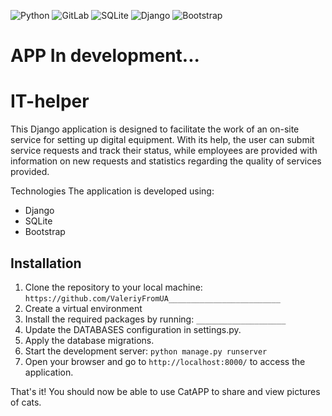 ![Python](https://img.shields.io/badge/python-3670A0?style=for-the-badge&logo=python&logoColor=ffdd54)
![GitLab](https://img.shields.io/badge/gitlab-%23181717.svg?style=for-the-badge&logo=gitlab&logoColor=white)
![SQLite](https://img.shields.io/badge/SQLite-%2307405e.svg?style=for-the-badge&logo=sqlite&logoColor=white)
![Django](https://img.shields.io/badge/Django-%23092E20.svg?style=for-the-badge&logo=django&logoColor=white)
![Bootstrap](https://img.shields.io/badge/Bootstrap-%23563D7C.svg?style=for-the-badge&logo=bootstrap&logoColor=white)

# APP In development...
# IT-helper

This Django application is designed to facilitate the work of an on-site service for setting up digital equipment. With its help, the user can submit service requests and track their status, while employees are provided with information on new requests and statistics regarding the quality of services provided.

Technologies
The application is developed using:

- Django
- SQLite
- Bootstrap


## Installation

1. Clone the repository to your local machine: ```https://github.com/ValeriyFromUA_________________________```
2. Create a virtual environment
3. Install the required packages by running: ```____________________```
4. Update the DATABASES configuration in settings.py.
5. Apply the database migrations.
6. Start the development server: ```python manage.py runserver```
7. Open your browser and go to ```http://localhost:8000/``` to access the application.

That's it! You should now be able to use CatAPP to share and view pictures of cats.
